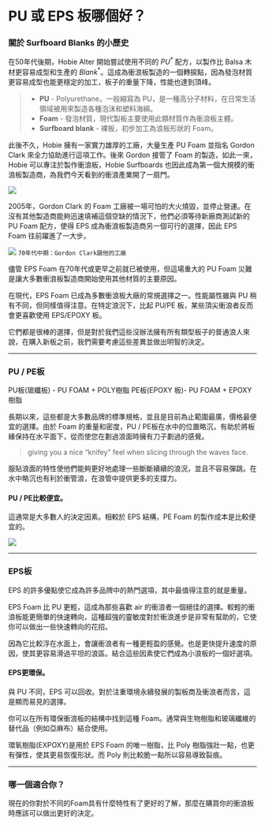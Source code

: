 # PU 或 EPS 板哪個好？

### 關於 Surfboard Blanks 的小歷史

在50年代後期，Hobie Alter 開始嘗試使用不同的 $PU^*$ 配方，以製作比 Balsa 木材更容易成型和生產的 $Blank^*$。這成為衝浪板製造的一個轉捩點，因為發泡材質更容易成型也能更穩定的加工，板子的重量下降，性能也達到頂峰。

> -  **PU** - Polyurethane，一般縮寫為 PU，是一種高分子材料，在日常生活領域被用來製造各種泡沫和塑料海綿。
> -  **Foam** - 發泡材質，現代製板主要使用此類材質作為衝浪板主體。
> - **Surfboard blank** - 裸板，初步加工為浪板形狀的 Foam。

此後不久，Hobie 擁有一家實力雄厚的工廠，大量生產 PU Foam 並指名 Gordon Clark 來全力協助進行這項工作。後來 Gordon 接管了 Foam 的製造，如此一來，Hobie 可以專注於製作衝浪板，Hobie Surfboards 也因此成為第一個大規模的衝浪板製造商，為我們今天看到的衝浪產業開了一扇門。

![](https://i.imgur.com/AtjrFcP.jpg)

2005年，Gordon Clark 的 Foam 工廠被一場可怕的大火燒毀，並停止營運。在沒有其他製造商能夠迅速填補這個空缺的情況下，他們必須等待新廠商測試新的 PU Foam 配方，使得 EPS 成為衝浪板製造商另一個可行的選擇，因此 EPS Foam 往前躍進了一大步。

![](https://i.imgur.com/GH78RMA.jpg)
`70年代中期：Gordon Clark跟他的工廠`

儘管 EPS Foam 在70年代或更早之前就已被使用，但這場重大的 PU Foam 災難是讓大多數衝浪板製造商開始使用其他材質的主要原因。

在現代，EPS Foam 已成為多數衝浪板大廠的常規選擇之一。性能屬性雖與 PU 稍有不同，但同樣值得注意。在特定浪況下，比起 PU/PE 板，某些頂尖衝浪者反而會更喜歡使用 EPS/EPOXY 板。

它們都是很棒的選擇，但是對於我們這些沒辦法擁有所有類型板子的普通浪人來說，在購入新板之前，我們需要考慮這些差異並做出明智的決定。


---


### PU / PE板

PU板(玻纖板) - PU FOAM + POLY樹脂 
PE板(EPOXY 板)- PU FOAM + EPOXY樹脂

長期以來，這些都是大多數品牌的標準規格，並且是目前為止範圍最廣，價格最便宜的選擇。由於 Foam 的重量和密度，PU / PE板在水中的位置略沉，有助於將板緣保持在水平面下，從而使您在劃過浪面時擁有刀子劃過的感覺。
>giving you a nice “knifey” feel when slicing through the waves face.

服貼浪面的特性使他們能夠更好地處理一些斷斷續續的浪況，並且不容易彈跳。在水中略沉也有利於衝管浪，在浪管中提供更多的支撐力。

#### PU / PE比較便宜。

這通常是大多數人的決定因素。相較於 EPS 結構，PE Foam 的製作成本是比較便宜的。
 
![](https://i.imgur.com/m5OZllx.jpg)


---

### EPS板

EPS 的許多優點使它成為許多品牌中的熱門選項，其中最值得注意的就是重量。

EPS Foam 比 PU 更輕，這成為那些喜歡 air 的衝浪者一個絕佳的選擇。較輕的衝浪板能更簡單的快速轉向，這種超強的靈敏度對於衝浪進步是非常有幫助的，它使你可以做出一些快速轉向的花招。

因為它比較浮在水面上，會讓衝浪者有一種更輕盈的感覺。也是更快提升速度的原因，使其更容易滑過平坦的浪區。結合這些因素使它們成為小浪板的一個好選項。

#### EPS更環保。

與 PU 不同，EPS 可以回收。對於注重環境永續發展的製板商及衝浪者而言，這是顯而易見的選擇。

你可以在所有環保衝浪板的結構中找到這種 Foam。通常與生物樹脂和玻璃纖維的替代品（例如亞麻布）結合使用。

環氧樹脂(EXPOXY)是用於 EPS Foam 的唯一樹脂，比 Poly 樹脂強壯一點，也更有彈性，使其更易恢復形狀。而 Poly 則比較脆一點所以容易導致裂痕。

---

### 哪一個適合你？

現在的你對於不同的Foam具有什麼特性有了更好的了解，那麼在購買你的衝浪板時應該可以做出更好的決定。